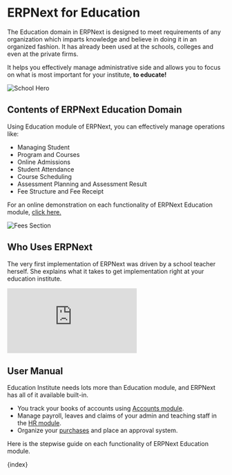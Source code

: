<!-- add-breadcrumbs -->
# ERPNext for Education

The Education domain in ERPNext is designed to meet requirements of any organization which imparts knowledge and believe in doing it in an organized fashion. It has already been used at the schools, colleges and even at the private firms. 

It helps you effectively manage administrative side and allows you to focus on what is most important for your institute, **to educate!**

<img class="screenshot" alt="School Hero" src="{{docs_base_url}}/assets/img/education/school-hero.png">

## Contents of ERPNext Education Domain

Using Education module of ERPNext, you can effectively manage operations like:

- Managing Student
- Program and Courses
- Online Admissions
- Student Attendance
- Course Scheduling
- Assessment Planning and Assessment Result
- Fee Structure and Fee Receipt

For an online demonstration on each functionality of ERPNext Education module, [click here.](https://www.youtube.com/watch?v=f6foQOyGzdA&list=PL3lFfCEoMxvxyjnARY_C1zLoOE55LcMKB)

<img class="screenshot" alt="Fees Section" src="{{docs_base_url}}/assets/img/education/assessment.png">

## Who Uses ERPNext

The very first implementation of ERPNext was driven by a school teacher herself. She explains what it takes to get implementation right at your education institute.

<div>
    <div class='embed-container'>
        <iframe src='https://www.youtube.com/embed/t8ZDDq4qtIk?end=52' frameborder='0' allowfullscreen>
        </iframe>
    </div>
<div>

## User Manual

Education Institute needs lots more than Education module, and ERPNext has all of it available built-in.

- You track your books of accounts using [Accounts module](/docs/user/manual/en/accounts.html).
- Manage payroll, leaves and claims of your admin and teaching staff in the [HR module](/docs/user/manual/en/human-resources.html).
- Organize your [purchases](/docs/user/manual/en/buying.html) and place an approval system.

Here is the stepwise guide on each functionality of ERPNext Education module.

{index}